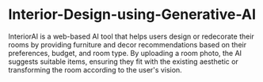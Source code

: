 # Interior-Design-using-Generative-AI
InteriorAI is a web-based AI tool that helps users design or redecorate their rooms by providing furniture and decor recommendations based on their preferences, budget, and room type. By uploading a room photo, the AI suggests suitable items, ensuring they fit with the existing aesthetic or transforming the room according to the user's vision.
